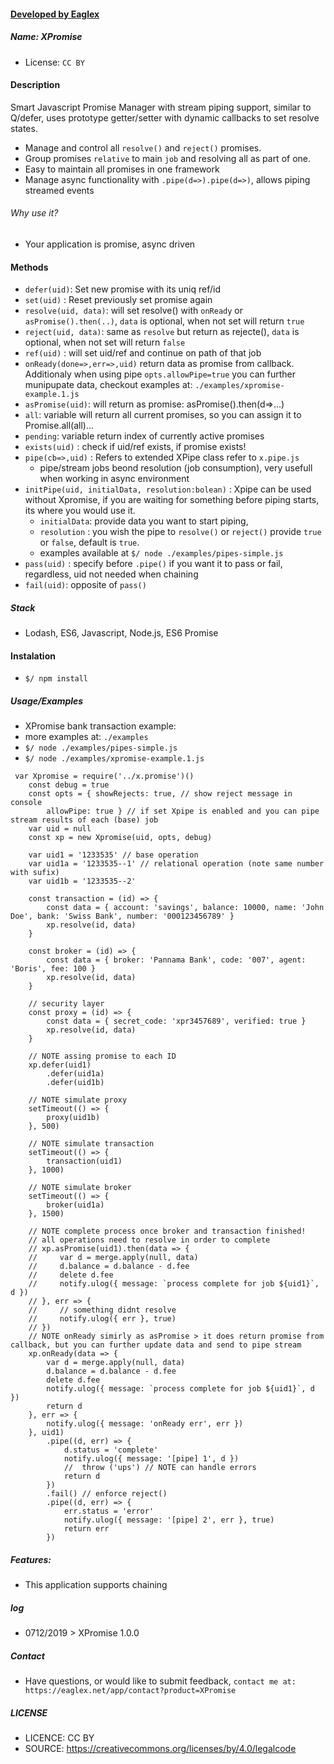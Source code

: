 #### [ Developed by Eaglex ](http://eaglex.net)
##### Name: XPromise
* License: `CC BY` 


#### Description
Smart Javascript Promise Manager with stream piping support, similar to Q/defer, uses prototype getter/setter with dynamic callbacks to set resolve states.
- Manage and control all `resolve()` and `reject()` promises.
- Group promises `relative` to main `job` and resolving all as part of one.
- Easy to maintain all promises in one framework
- Manage async functionality with `.pipe(d=>).pipe(d=>)`, allows piping streamed events

###### Why use it?
- Your application is promise, async driven


#### Methods
* `defer(uid)`: Set new promise with its uniq ref/id
* `set(uid)` : Reset previously set promise again
* `resolve(uid, data)`: will set resolve() with `onReady` or `asPromise().then(..)`, `data` is optional,  when not set will return `true`
* `reject(uid, data)`: same as `resolve` but return as rejecte(), `data` is optional, when not set will return `false`
* `ref(uid)` : will set uid/ref and continue on path of that job
* `onReady(done=>,err=>,uid)` return data as promise from callback. Additionaly when using pipe `opts.allowPipe=true` you can further munipupate data, checkout examples at: `./examples/xpromise-example.1.js`
* `asPromise(uid)`: will return as promise: asPromise().then(d=>...)
* `all`: variable will return all current promises, so you can assign it to Promise.all(all)...
* `pending`: variable return index of currently active promises
* `exists(uid)` : check if uid/ref exists, if promise exists!
* `pipe(cb=>,uid)` :  Refers to extended XPipe class refer to `x.pipe.js`
    - pipe/stream jobs beond resolution (job consumption), very usefull when working in async environment
* `initPipe(uid, initialData, resolution:bolean)` :  Xpipe can be used without Xpromise, if you are waiting for something before piping starts, its where you would use it.
    - `initialData`: provide data you want to start piping, 
    - `resolution` : you wish the pipe to `resolve()` or `reject()` provide `true` or `false`, default is `true`.
    - examples available at `$/ node ./examples/pipes-simple.js`
* `pass(uid)` : specify before `.pipe()` if you want it to pass or fail, regardless, uid not needed 
when chaining 
* `fail(uid)`: opposite of `pass()`

##### Stack
 - Lodash, ES6, Javascript, Node.js, ES6 Promise

#### Instalation 
* `$/ npm install`


##### Usage/Examples
* XPromise bank transaction example:
* more examples at: `./examples`
* `$/ node ./examples/pipes-simple.js`
* `$/ node ./examples/xpromise-example.1.js`

````
 var Xpromise = require('../x.promise')()
    const debug = true
    const opts = { showRejects: true, // show reject message in console
        allowPipe: true } // if set Xpipe is enabled and you can pipe stream results of each (base) job
    var uid = null
    const xp = new Xpromise(uid, opts, debug)

    var uid1 = '1233535' // base operation
    var uid1a = '1233535--1' // relational operation (note same number with sufix)
    var uid1b = '1233535--2'

    const transaction = (id) => {
        const data = { account: 'savings', balance: 10000, name: 'John Doe', bank: 'Swiss Bank', number: '000123456789' }
        xp.resolve(id, data)
    }

    const broker = (id) => {
        const data = { broker: 'Pannama Bank', code: '007', agent: 'Boris', fee: 100 }
        xp.resolve(id, data)
    }

    // security layer
    const proxy = (id) => {
        const data = { secret_code: 'xpr3457689', verified: true }
        xp.resolve(id, data)
    }

    // NOTE assing promise to each ID
    xp.defer(uid1)
        .defer(uid1a)
        .defer(uid1b)

    // NOTE simulate proxy
    setTimeout(() => {
        proxy(uid1b)
    }, 500)

    // NOTE simulate transaction
    setTimeout(() => {
        transaction(uid1)
    }, 1000)

    // NOTE simulate broker
    setTimeout(() => {
        broker(uid1a)
    }, 1500)

    // NOTE complete process once broker and transaction finished!
    // all operations need to resolve in order to complete
    // xp.asPromise(uid1).then(data => {
    //     var d = merge.apply(null, data)
    //     d.balance = d.balance - d.fee
    //     delete d.fee
    //     notify.ulog({ message: `process complete for job ${uid1}`, d })
    // }, err => {
    //     // something didnt resolve
    //     notify.ulog({ err }, true)
    // })
    // NOTE onReady simirly as asPromise > it does return promise from callback, but you can further update data and send to pipe stream
    xp.onReady(data => {
        var d = merge.apply(null, data)
        d.balance = d.balance - d.fee
        delete d.fee
        notify.ulog({ message: `process complete for job ${uid1}`, d })
        return d
    }, err => {
        notify.ulog({ message: 'onReady err', err })
    }, uid1)
        .pipe((d, err) => {
            d.status = 'complete'
            notify.ulog({ message: '[pipe] 1', d })
            //  throw ('ups') // NOTE can handle errors
            return d
        })
        .fail() // enforce reject()
        .pipe((d, err) => {
            err.status = 'error'
            notify.ulog({ message: '[pipe] 2', err }, true)
            return err
        })

````

##### Features:
* This application supports chaining


##### log
* 0712/2019 > XPromise 1.0.0

##### Contact
 * Have questions, or would like to submit feedback, `contact me at: https://eaglex.net/app/contact?product=XPromise`

##### LICENSE
* LICENCE: CC BY
* SOURCE: https://creativecommons.org/licenses/by/4.0/legalcode
